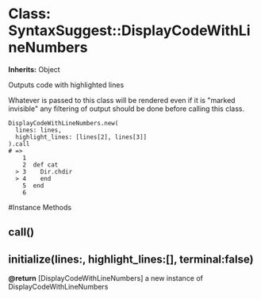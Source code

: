 # Class: SyntaxSuggest::DisplayCodeWithLineNumbers
**Inherits:** Object
    

Outputs code with highlighted lines

Whatever is passed to this class will be rendered even if it is "marked
invisible" any filtering of output should be done before calling this class.

    DisplayCodeWithLineNumbers.new(
      lines: lines,
      highlight_lines: [lines[2], lines[3]]
    ).call
    # =>
        1
        2  def cat
      > 3    Dir.chdir
      > 4    end
        5  end
        6



#Instance Methods
## call() [](#method-i-call)

## initialize(lines:, highlight_lines:[], terminal:false) [](#method-i-initialize)

**@return** [DisplayCodeWithLineNumbers] a new instance of DisplayCodeWithLineNumbers

